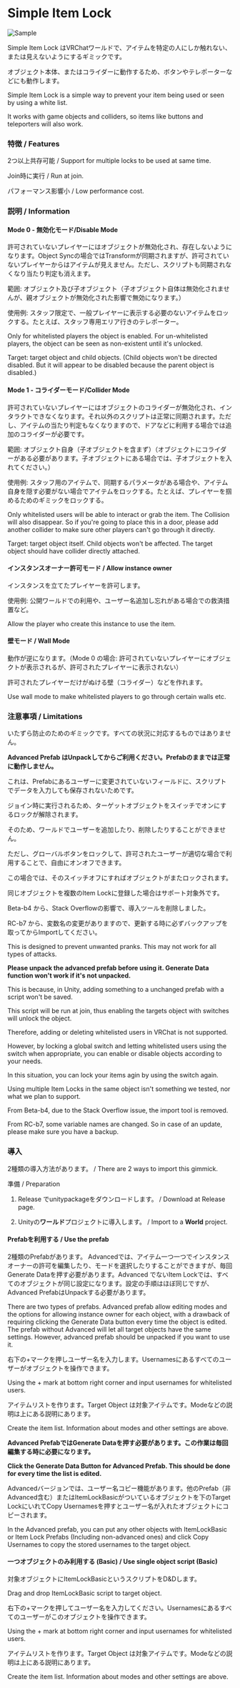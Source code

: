 # Simple Item Lock

![Sample](./Sample.png)

Simple Item Lock はVRChatワールドで、アイテムを特定の人にしか触れない、または見えないようにするギミックです。

オブジェクト本体、またはコライダーに動作するため、ボタンやテレポーターなどにも動作します。

Simple Item Lock is a simple way to prevent your item being used or seen by using a white list.

It works with game objects and colliders, so items like buttons and teleporters will also work.

### 特徴 / Features

2つ以上共存可能 / Support for multiple locks to be used at same time.

Join時に実行 / Run at join.

パフォーマンス影響小 / Low performance cost.

### 説明 / Information

#### Mode 0 - 無効化モード/Disable Mode

許可されていないプレイヤーにはオブジェクトが無効化され、存在しないようになります。Object Syncの場合ではTransformが同期されますが、許可されていないプレイヤーからはアイテムが見えません。ただし、スクリプトも同期されなくなり当たり判定も消えます。

範囲: オブジェクト及び子オブジェクト（子オブジェクト自体は無効化されませんが、親オブジェクトが無効化された影響で無効になります。）

使用例: スタッフ限定で、一般プレイヤーに表示する必要のないアイテムをロックする。たとえば、スタッフ専用エリア行きのテレポーター。

Only for whitelisted players the object is enabled. For un-whitelisted players, the object can be seen as non-existent until it's unlocked.

Target: target object and child objects. (Child objects won't be directed disabled. But it will appear to be disabled because the parent object is disabled.)

#### Mode 1 - コライダーモード/Collider Mode

許可されていないプレイヤーにはオブジェクトのコライダーが無効化され、インタラクトできなくなります。それ以外のスクリプトは正常に同期されます。ただし、アイテムの当たり判定もなくなりますので、ドアなどに利用する場合では追加のコライダーが必要です。

範囲: オブジェクト自身（子オブジェクトを含まず）（オブジェクトにコライダーがある必要があります。子オブジェクトにある場合では、子オブジェクトを入れてください。）

使用例: スタッフ用のアイテムで、同期するパラメータがある場合や、アイテム自身を隠す必要がない場合でアイテムをロックする。たとえば、プレイヤーを掴めるためのギミックをロックする。

Only whitelisted users will be able to interact or grab the item. The Collision will also disappear. So if you're going to place this in a door, please add another collider to make sure other players can't go through it directly.

Target: target object itself. Child objects won't be affected. The target object should have collider directly attached.

#### インスタンスオーナー許可モード / Allow instance owner

インスタンスを立てたプレイヤーを許可します。

使用例: 公開ワールドでの利用や、ユーザー名追加し忘れがある場合での救済措置など。

Allow the player who create this instance to use the item.

#### 壁モード / Wall Mode

動作が逆になります。（Mode 0 の場合: 許可されていないプレイヤーにオブジェクトが表示されるが、許可されたプレイヤーに表示されない）

許可されたプレイヤーだけがぬける壁（コライダー）などを作れます。

Use wall mode to make whitelisted players to go through certain walls etc.


### 注意事項 / Limitations

いたずら防止のためのギミックです。すべての状況に対応するものではありません。

**Advanced Prefab はUnpackしてからご利用ください。Prefabのままでは正常に動作しません。**

これは、Prefabにあるユーザーに変更されていないフィールドに、スクリプトでデータを入力しても保存されないためです。

ジョイン時に実行されるため、ターゲットオブジェクトをスイッチでオンにするロックが解除されます。

そのため、ワールドでユーザーを追加したり、削除したりすることができません。

ただし、グローバルボタンをロックして、許可されたユーザーが適切な場合で利用することで、自由にオンオフできます。

この場合では、そのスイッチオフにすればオブジェクトがまたロックされます。

同じオブジェクトを複数のItem Lockに登録した場合はサポート対象外です。

Beta-b4 から、Stack Overflowの影響で、導入ツールを削除しました。

RC-b7 から、変数名の変更がありますので、更新する時に必ずバックアップを取ってからImportしてください。

This is designed to prevent unwanted pranks. This may not work for all types of attacks.

**Please unpack the advanced prefab before using it. Generate Data function won't work if it's not unpacked.**

This is because, in Unity, adding something to a unchanged prefab with a script won't be saved.

This script will be run at join, thus enabling the targets object with switches will unlock the object.

Therefore, adding or deleting whitelisted users in VRChat is not supported.

However, by locking a global switch and letting whitelisted users using the switch when appropriate, you can enable or disable objects according to your needs.

In this situation, you can lock your items agin by using the switch again.

Using multiple Item Locks in the same object isn't something we tested, nor what we plan to support.

From Beta-b4, due to the Stack Overflow issue, the import tool is removed.

From RC-b7, some variable names are changed. So in case of an update, please make sure you have a backup.

### 導入

2種類の導入方法があります。 / There are 2 ways to import this gimmick.

準備 / Preparation

1. Release でunitypackageをダウンロードします。 / Download at Release page.

2. Unityの**ワールド**プロジェクトに導入します。 / Import to a **World** project.

#### Prefabを利用する / Use the prefab

2種類のPrefabがあります。 Advancedでは、アイテム一つ一つでインスタンスオーナーの許可を編集したり、モードを選択したりすることができますが、毎回Generate Dataを押す必要があります。Advanced でないItem Lockでは、すべてのオブジェクトが同じ設定になります。設定の手順はほぼ同じですが、Advanced PrefabはUnpackする必要があります。

There are two types of prefabs. Advanced prefab allow editing modes and the options for allowing instance owner for each object, with a drawback of requiring clicking the Generate Data button every time the object is edited. The prefab without Advanced will let all target objects have the same settings. However, advanced prefab should be unpacked if you want to use it.

右下の+マークを押しユーザー名を入力します。Usernamesにあるすべてのユーザーがオブジェクトを操作できます。

Using the + mark at bottom right corner and input usernames for whitelisted users.

アイテムリストを作ります。Target Object は対象アイテムです。Modeなどの説明は上にある説明にあります。

Create the item list. Information about modes and other settings are above.

**Advanced PrefabではGenerate Dataを押す必要があります。この作業は毎回編集する時に必要になります。**

**Click the Generate Data Button for Advanced Prefab. This should be done for every time the list is edited.**

Advancedバージョンでは、ユーザー名コピー機能があります。他のPrefab（非Advanced含む）またはItemLockBasicがついているオブジェクトを下のTarget LockにいれてCopy Usernamesを押すとユーザー名が入れたオブジェクトにコピーされます。

In the Advanced prefab, you can put any other objects with ItemLockBasic or Item Lock Prefabs (Including non-advanced ones) and click Copy Usernames to copy the stored usernames to the target object.

#### 一つオブジェクトのみ利用する (Basic) / Use single object script (Basic)

対象オブジェクトにItemLockBasicというスクリプトをD&Dします。

Drag and drop ItemLockBasic script to target object.

右下の+マークを押してユーザー名を入力してください。Usernamesにあるすべてのユーザーがこのオブジェクトを操作できます。

Using the + mark at bottom right corner and input usernames for whitelisted users.

アイテムリストを作ります。Target Object は対象アイテムです。Modeなどの説明は上にある説明にあります。

Create the item list. Information about modes and other settings are above.